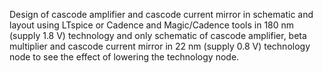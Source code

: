 Design of cascode amplifier and cascode current mirror in schematic and layout using 
LTspice or Cadence and Magic/Cadence tools in 180 nm (supply 1.8 V) technology and 
only schematic of cascode amplifier, beta multiplier and cascode current mirror in 22 nm 
(supply 0.8 V) technology node to see the effect of lowering the technology node. 
